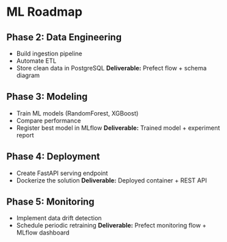 # ML Roadmap

## Phase 2: Data Engineering
- Build ingestion pipeline
- Automate ETL
- Store clean data in PostgreSQL
**Deliverable:** Prefect flow + schema diagram

## Phase 3: Modeling
- Train ML models (RandomForest, XGBoost)
- Compare performance
- Register best model in MLflow
**Deliverable:** Trained model + experiment report

## Phase 4: Deployment
- Create FastAPI serving endpoint
- Dockerize the solution
**Deliverable:** Deployed container + REST API

## Phase 5: Monitoring
- Implement data drift detection
- Schedule periodic retraining
**Deliverable:** Prefect monitoring flow + MLflow dashboard

